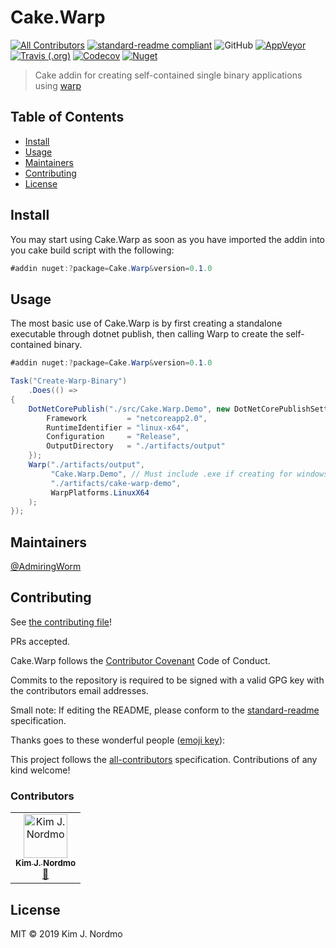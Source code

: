 # Cake.Warp

[![All Contributors](https://img.shields.io/badge/all_contributors-1-orange.svg?style=flat-square)](#contributors)
[![standard-readme compliant](https://img.shields.io/badge/standard--readme-OK-green.svg?style=flat-square)](https://github.com/RichardLitt/standard-readme)
![GitHub](https://img.shields.io/github/license/cake-contrib/Cake.Warp.svg?style=flat-square)
[![AppVeyor](https://img.shields.io/appveyor/ci/cakecontrib/cake-warp.svg?logo=AppVeyor&style=flat-square)](https://ci.appveyor.com/project/cakecontrib/cake-warp)
[![Travis (.org)](https://img.shields.io/travis/cake-contrib/Cake.Warp.svg?logo=travis&style=flat-square)](https://travis-ci.org/cake-contrib/Cake.Warp)
[![Codecov](https://img.shields.io/codecov/c/github/cake-contrib/Cake.Warp.svg?logo=codecov&style=flat-square)](https://codecov.io/gh/cake-contrib/Cake.Warp)
[![Nuget](https://img.shields.io/nuget/v/Cake.Warp.svg?logo=nuget&style=flat-square)](https://nuget.org/packages/Cake.Warp)

> Cake addin for creating self-contained single binary applications using [warp](https://github.com/dgiagio/warp)

## Table of Contents

- [Install](#install)
- [Usage](#usage)
- [Maintainers](#maintainers)
- [Contributing](#contributing)
- [License](#license)

## Install

You may start using Cake.Warp as soon as you have imported the addin into you cake build script with the following:

```cs
#addin nuget:?package=Cake.Warp&version=0.1.0
```

## Usage

The most basic use of Cake.Warp is by first creating a standalone
executable through dotnet publish, then calling Warp to create the self-contained binary.

```cs
#addin nuget:?package=Cake.Warp&version=0.1.0

Task("Create-Warp-Binary")
    .Does(() =>
{
    DotNetCorePublish("./src/Cake.Warp.Demo", new DotNetCorePublishSettings {
        Framework         = "netcoreapp2.0",
        RuntimeIdentifier = "linux-x64",
        Configuration     = "Release",
        OutputDirectory   = "./artifacts/output"
    });
    Warp("./artifacts/output",
         "Cake.Warp.Demo", // Must include .exe if creating for windows
         "./artifacts/cake-warp-demo",
         WarpPlatforms.LinuxX64
    );
});
```

## Maintainers

[@AdmiringWorm](https://github.com/AdmiringWorm)

## Contributing

See [the contributing file](CONTRIBUTING.md)!

PRs accepted.

Cake.Warp follows the [Contributor Covenant](https://www.contributor-covenant.org/version/1/4/code-of-conduct) Code of Conduct.

Commits to the repository is required to be signed with a valid GPG key with the contributors email addresses.

Small note: If editing the README, please conform to the [standard-readme](https://github.com/RichardLitt/standard-readme) specification.

Thanks goes to these wonderful people ([emoji key](https://allcontributors.org/docs/en/emoji-key)):

This project follows the [all-contributors](https://github.com/all-contributors/all-contributors) specification. Contributions of any kind welcome!

### Contributors

<!-- ALL-CONTRIBUTORS-LIST:START - Do not remove or modify this section -->
<!-- prettier-ignore -->
<table><tr><td align="center"><a href="https://github.com/AdmiringWorm"><img src="https://avatars3.githubusercontent.com/u/1474648?v=4" width="70px;" alt="Kim J. Nordmo"/><br /><sub><b>Kim J. Nordmo</b></sub></a><br /><a href="#maintenance-AdmiringWorm" title="Maintenance">🚧</a></td></tr></table>

<!-- ALL-CONTRIBUTORS-LIST:END -->

## License

MIT © 2019 Kim J. Nordmo
